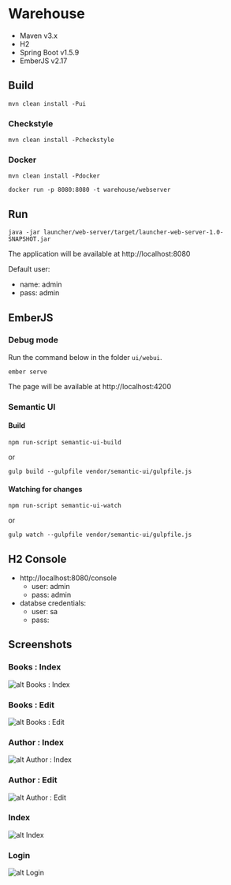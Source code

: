 # Warehouse

- Maven v3.x
- H2
- Spring Boot v1.5.9 
- EmberJS v2.17

## Build
```
mvn clean install -Pui
```

### Checkstyle

```
mvn clean install -Pcheckstyle
```

### Docker

```
mvn clean install -Pdocker
```

```
docker run -p 8080:8080 -t warehouse/webserver
```

## Run
```
java -jar launcher/web-server/target/launcher-web-server-1.0-SNAPSHOT.jar
```

The application will be available at http://localhost:8080

Default user:
- name: admin
- pass: admin

## EmberJS
 
### Debug mode

Run the command below in the folder `ui/webui`.
```
ember serve
```
The page will be available at http://localhost:4200

### Semantic UI 

#### Build

```
npm run-script semantic-ui-build
```
or
```
gulp build --gulpfile vendor/semantic-ui/gulpfile.js
```

#### Watching for changes

```
npm run-script semantic-ui-watch
```
or
```
gulp watch --gulpfile vendor/semantic-ui/gulpfile.js
```

## H2 Console

- http://localhost:8080/console
  - user: admin
  - pass: admin
- databse credentials:
  - user: sa
  - pass:

## Screenshots

### Books : Index
![alt Books : Index](screenshots/storage-books-book-index.png)
### Books : Edit
![alt Books : Edit](screenshots/storage-books-book-edit.png)
### Author : Index
![alt Author : Index](screenshots/storage-books-author-index.png)
### Author : Edit
![alt Author : Edit](screenshots/storage-books-author-edit.png)
### Index
![alt Index](screenshots/index.png)
### Login
![alt Login](screenshots/login.png)